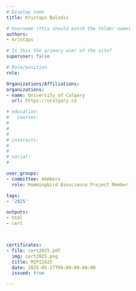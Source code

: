 ```yaml
---
# Display name
title: Kristaps Balodis

# Username (this should match the folder name)
authors:
- kristaps

# Is this the primary user of the site?
superuser: false

# Role/position
role: 

Organizations/Affiliations:
organizations:
- name: University of Calgary
  url: https://ucalgary.ca

# education:
#   courses:
#   
# 
# 
# interests:
#   
# 
# social:
#    

user_groups:
- committee: members
  role: Hummingbird Bioscience Project Member

tags:
- '2025'

outputs:
- html
- cert



certificates:
- file: cert2025.pdf
  img: cert2025.png
  title: M2PI2025
  date: 2025-05-27T09:00:00-08:00
  issued: true

---
```



